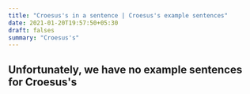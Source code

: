 ```yaml
---
title: "Croesus's in a sentence | Croesus's example sentences"
date: 2021-01-20T19:57:50+05:30
draft: falses
summary: "Croesus's"
---
```

## Unfortunately, we have no example sentences for Croesus's                 
